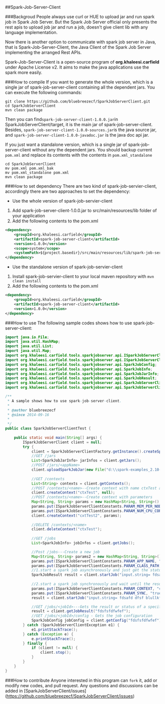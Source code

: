 ##Spark-Job-Server-Client

###Backgroud
People always use curl or HUE to upload jar and run spark job in Spark Job Server.
But the Spark Job Server official only presents the rest apis to upload job jar and 
run a job, doesn't give client lib with any language implementation.

Now there is another option to communicate with spark job server in Java, that is Spark-Job-Server-Client, the Java Client of the Spark Job Server implementing the arranged Rest APIs.

Spark-Job-Server-Client is a open-source program of **org.khaleesi.carfield** under Apache License v2. It aims to make the java applications use the spark more easily.

###How to compile
If you want to generate the whole version, which is a single jar of spark-job-server-client
containing all the dependent jars. You can execute the following commands:
```shell
git clone https://github.com/bluebreezecf/SparkJobServerClient.git
cd SparkJobServerClient
mvn clean package
```
Then you can find`spark-job-server-client-1.0.0.jar`in SparkJobServerClient/target, it is the main jar of spark-job-server-client. Besides, `spark-job-server-client-1.0.0-sources.jar`is the java source jar, and `spark-job-server-client-1.0.0-javadoc.jar` is the java doc api jar.

If you just want a standalone version, which is a single jar of spark-job-server-client
without any the dependent jars. You should backup current `pom.xml` and replace its contents with
the contents in `pom.xml_standalone`
```shell
cd SparkJobServerClient
mv pom.xml pom.xml_bak
mv pom.xml_standalone pom.xml
mvn clean package
```

###How to set dependency
There are two kind of spark-job-servier-client, accordingly there are two approaches to set the dependency:

- Use the whole version of spark-job-servier-client
 
 1. Add spark-job-server-client-1.0.0.jar to src/main/resources/lib folder of your application
 2. Add the following contents to the pom.xml 
```xml
<dependency>
    <groupId>org.khaleesi.carfield</groupId>
    <artifactId>spark-job-server-client</artifactId>
    <version>1.0.0</version>
    <scope>system</scope>
    <systemPath>${project.basedir}/src/main/resources/lib/spark-job-server-client-1.0.0.jar</systemPath>
</dependency>
```
- Use the standalone version of spark-job-servier-client
 1. Install spark-job-servier-client to your local maven repository with `mvn clean install`
 2. Add the following contents to the pom.xml 
```xml
<dependency>
    <groupId>org.khaleesi.carfield</groupId>
    <artifactId>spark-job-server-client</artifactId>
    <version>1.0.0</version>
</dependency>
```

###How to use
The following sample codes shows how to use spark-job-server-client:

```java
import java.io.File;
import java.util.HashMap;
import java.util.List;
import java.util.Map;
import org.khaleesi.carfield.tools.sparkjobserver.api.ISparkJobServerClient;
import org.khaleesi.carfield.tools.sparkjobserver.api.ISparkJobServerClientConstants;
import org.khaleesi.carfield.tools.sparkjobserver.api.SparkJobConfig;
import org.khaleesi.carfield.tools.sparkjobserver.api.SparkJobInfo;
import org.khaleesi.carfield.tools.sparkjobserver.api.SparkJobJarInfo;
import org.khaleesi.carfield.tools.sparkjobserver.api.SparkJobResult;
import org.khaleesi.carfield.tools.sparkjobserver.api.SparkJobServerClientException;
import org.khaleesi.carfield.tools.sparkjobserver.api.SparkJobServerClientFactory;

/**
 * A sample shows how to use spark-job-server-client.
 * 
 * @author bluebreezecf
 * @since 2014-09-16
 *
 */
public class SparkJobServerClientTest {
	
	public static void main(String[] args) {
		ISparkJobServerClient client = null;
		try {
			client = SparkJobServerClientFactory.getInstance().createSparkJobServerClient("http://localhost:8090/");
			//GET /jars
			List<SparkJobJarInfo> jarInfos = client.getJars();
			//POST /jars/<appName>
			client.uploadSparkJobJar(new File("d:\\spark-examples_2.10-1.0.2.jar"), "spark-test");
			
			//GET /contexts
			List<String> contexts = client.getContexts();
			//POST /contexts/<name>--Create context with name ctxTest and null parameter
			client.createContext("ctxTest", null);
			//POST /contexts/<name>--Create context with parameters
			Map<String, String> params = new HashMap<String, String>();
			params.put(ISparkJobServerClientConstants.PARAM_MEM_PER_NODE, "10");
			params.put(ISparkJobServerClientConstants.PARAM_NUM_CPU_CORES, "512m");
			client.createContext("cxtTest2", params);
			
			//DELETE /contexts/<name>
			client.deleteContext("ctxTest");
			
			//GET /jobs
			List<SparkJobInfo> jobInfos = client.getJobs();

			//Post /jobs---Create a new job 
			Map<String, String> params2 = new HashMap<String, String>();
			params.put(ISparkJobServerClientConstants.PARAM_APP_NAME, "spark-test");
			params.put(ISparkJobServerClientConstants.PARAM_CLASS_PATH, "spark.jobserver.WordCountExample");
			//1.start a spark job asynchronously and just get the status information
			SparkJobResult result = client.startJob("input.string= fdsafd dfsf blullkfdsoflaw fsdfs", params);
			
			//2.start a spark job synchronously and wait until the result
			params.put(ISparkJobServerClientConstants.PARAM_CONTEXT, "cxtTest2");
			params.put(ISparkJobServerClientConstants.PARAM_SYNC, "true");
			result = client.startJob("input.string= fdsafd dfsf blullkfdsoflaw fsdffdsfsfs", params);

			//GET /jobs/<jobId>---Gets the result or status of a specific job
			result = client.getJobResult("fdsfsfdfwfef");
			//GET /jobs/<jobId>/config - Gets the job configuration
			SparkJobConfig jobConfig = client.getConfig("fdsfsfdfwfef");
		} catch (SparkJobServerClientException e1) {
			e1.printStackTrace();
		} catch (Exception e) {
			e.printStackTrace();
		} finally {
			if (client != null) {
				client.stop();
			}
		}
	}
}
```
###How to contribute
Anyone interested in this program can `fork` it, add or modify new codes, and pull request.
Any questions and discussions can be added in [SparkJobServerClient/issues] (https://github.com/bluebreezecf/SparkJobServerClient/issues)